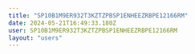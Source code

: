 ```yaml
---
title: "SP10B1M9ER932T3KZTZPBSP1ENHEEZRBPE12166RM"
date: 2024-05-21T16:49:33.180Z
user: SP10B1M9ER932T3KZTZPBSP1ENHEEZRBPE12166RM
layout: "users"
---
```

    